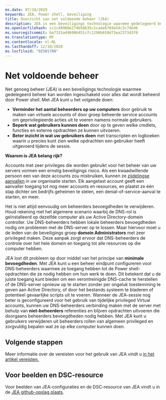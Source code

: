```yaml
---
ms.date: 07/10/2019
keywords: JEA, Power shell, beveiliging
title: Overzicht van net voldoende beheer (JEA)
description: JEA is een beveiligings technologie waarmee gedelegeerd beheer kan worden ingeschakeld voor alles dat wordt beheerd door Power shell.
ms.openlocfilehash: cc1c49960e274b58635c1ca4e6769a54c3c7ded6
ms.sourcegitcommit: ba7315a496986451cfc1296b659d73ea2373d3f0
ms.translationtype: MT
ms.contentlocale: nl-NL
ms.lasthandoff: 12/10/2020
ms.locfileid: "92501708"
---
```

# <a name="just-enough-administration"></a>Net voldoende beheer

Net genoeg beheer (JEA) is een beveiligings technologie waarmee gedelegeerd beheer kan worden ingeschakeld voor alles dat wordt beheerd door Power shell. Met JEA kunt u het volgende doen:

- **Verminder het aantal beheerders op uw computers** door gebruik te maken van virtuele accounts of door groep beheerde service accounts om geprivilegieerde acties uit te voeren namens normale gebruikers.
- **Beperk wat gebruikers kunnen doen** door op te geven welke cmdlets, functies en externe opdrachten ze kunnen uitvoeren.
- **Beter inzicht in wat uw gebruikers doen** met transcripten en logboeken waarin u precies kunt zien welke opdrachten een gebruiker heeft uitgevoerd tijdens de sessie.

**Waarom is JEA belang rijk?**

Accounts met zeer privileges die worden gebruikt voor het beheer van uw servers vormen een ernstig beveiligings risico. Als een kwaadwillende persoon een van deze accounts zou misbruiken, kunnen ze [zijdelingse aanvallen](https://aka.ms/pth) in uw organisatie starten. Elk aangetast account geeft een aanvaller toegang tot nog meer accounts en resources, en plaatst ze één stap dichter om bedrijfs geheimen te stelen, een denial-of-service-aanval te starten, en meer.

Het is niet altijd eenvoudig om beheerders bevoegdheden te verwijderen. Houd rekening met het algemene scenario waarbij de DNS-rol is geïnstalleerd op dezelfde computer als uw Active Directory-domein controller. Uw DNS-beheerders hebben lokale beheerders bevoegdheden nodig om problemen met de DNS-server op te lossen. Maar hiervoor moet u de leden van de beveiligings groep **domein Administrators** met zeer privileged maken. Deze aanpak zorgt ervoor dat DNS-beheerders de controle over het hele domein en toegang tot alle resources op die computer hebben.

JEA lost dit probleem op door middel van het principe van **minimale bevoegdheden**. Met JEA kunt u een beheer eindpunt configureren voor DNS-beheerders waarmee ze toegang hebben tot de Power shell-opdrachten die ze nodig hebben om hun werk te doen. Dit betekent dat u de juiste toegang kunt bieden om een verontreinigde DNS-cache te herstellen of de DNS-server opnieuw op te starten zonder per ongeluk toestemming te geven aan Active Directory, of door het bestands systeem te bladeren of potentieel gevaarlijke scripts uit te voeren. Wanneer de JEA-sessie nog beter is geconfigureerd voor het gebruik van tijdelijke privileged Virtual accounts, kunnen uw DNS-beheerders verbinding maken met de server met behulp van **niet-beheerders** referenties en blijven opdrachten uitvoeren die doorgaans beheerders bevoegdheden nodig hebben. Met JEA kunt u gebruikers verwijderen uit beheerders rollen van algemeen privileged en zorgvuldig bepalen wat ze op elke computer kunnen doen.

## <a name="next-steps"></a>Volgende stappen

Meer informatie over de vereisten voor het gebruik van JEA vindt u [in het artikel vereisten.](prerequisites.md)

## <a name="samples-and-dsc-resource"></a>Voor beelden en DSC-resource

Voor beelden van JEA-configuraties en de DSC-resource van JEA vindt u in de [JEA github-opslag plaats](https://github.com/PowerShell/JEA).

